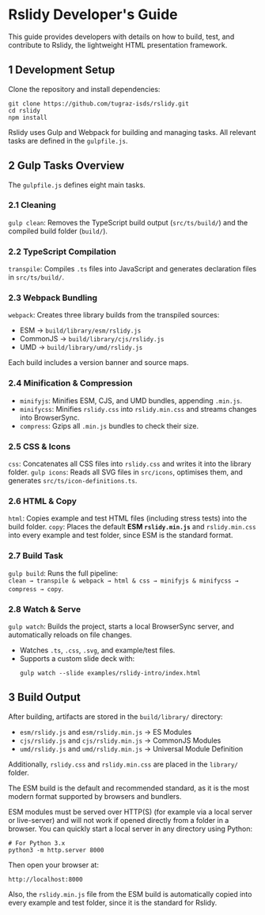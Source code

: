 
# Rslidy Developer's Guide

This guide provides developers with details on how to build, test, and
contribute to Rslidy, the lightweight HTML presentation framework.


## 1 Development Setup

Clone the repository and install dependencies:
```
git clone https://github.com/tugraz-isds/rslidy.git
cd rslidy
npm install
```

Rslidy uses Gulp and Webpack for building and managing tasks. All
relevant tasks are defined in the `gulpfile.js`.



## 2 Gulp Tasks Overview

The `gulpfile.js` defines eight main tasks.


### 2.1 Cleaning

`gulp clean`: Removes the TypeScript build output (`src/ts/build/`)
and the compiled build folder (`build/`).


### 2.2 TypeScript Compilation

`transpile`: Compiles `.ts` files into JavaScript and generates
declaration files in `src/ts/build/`.


### 2.3 Webpack Bundling

`webpack`: Creates three library builds from the transpiled sources:
  - ESM → `build/library/esm/rslidy.js`
  - CommonJS → `build/library/cjs/rslidy.js`
  - UMD → `build/library/umd/rslidy.js`

Each build includes a version banner and source maps.


### 2.4 Minification & Compression

- `minifyjs`: Minifies ESM, CJS, and UMD bundles, appending `.min.js`.
- `minifycss`: Minifies `rslidy.css` into `rslidy.min.css` and streams changes into BrowserSync.
- `compress`: Gzips all `.min.js` bundles to check their size.


### 2.5 CSS & Icons

`css`: Concatenates all CSS files into `rslidy.css` and writes it into the library folder.
`gulp icons`: Reads all SVG files in `src/icons`, optimises them, and generates `src/ts/icon-definitions.ts`.


### 2.6 HTML & Copy

`html`: Copies example and test HTML files (including stress tests) into the build folder.
`copy`: Places the default **ESM `rslidy.min.js`** and `rslidy.min.css` into every example and test folder, since ESM is the standard format.


### 2.7 Build Task

`gulp build`: Runs the full pipeline:  
`clean → transpile & webpack → html & css → minifyjs & minifycss → compress → copy`.

### 2.8 Watch & Serve

`gulp watch`: Builds the project, starts a local BrowserSync server,
and automatically reloads on file changes.
  - Watches `.ts`, `.css`, `.svg`, and example/test files.
  - Supports a custom slide deck with:
    ```
    gulp watch --slide examples/rslidy-intro/index.html
    ```


## 3 Build Output

After building, artifacts are stored in the `build/library/` directory:

- `esm/rslidy.js` and `esm/rslidy.min.js` → ES Modules
- `cjs/rslidy.js` and `cjs/rslidy.min.js` → CommonJS Modules
- `umd/rslidy.js` and `umd/rslidy.min.js` → Universal Module Definition

Additionally, `rslidy.css` and `rslidy.min.css` are placed in the
`library/` folder.



The ESM build is the default and recommended standard, as it is the 
most modern format supported by browsers and bundlers.

ESM modules must be served over HTTP(S) (for example via a local 
server or live-server) and will not work if opened directly from a 
folder in a browser.
You can quickly start a local server in any directory using Python:
```
# For Python 3.x
python3 -m http.server 8000
```

Then open your browser at:
```
http://localhost:8000
```

Also, the `rslidy.min.js` file from the ESM build is automatically
copied into every example and test folder, since it is the standard
for Rslidy.



